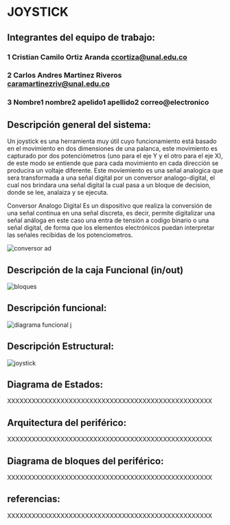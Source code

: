 # JOYSTICK

## Integrantes del equipo de trabajo:

### 1 Cristian Camilo Ortiz Aranda ccortiza@unal.edu.co

### 2 Carlos Andres Martinez Riveros caramartinezriv@unal.edu.co

### 3 Nombre1 nombre2 apelido1 apellido2 correo@electronico


## Descripción general del sistema:

Un joystick es una herramienta muy útil cuyo funcionamiento está basado en el movimiento en dos dimensiones de una palanca, este movimiento es capturado por dos potenciómetros (uno para el eje Y y el otro para el eje X), de este modo se entiende que para cada movimiento en cada dirección se producira un voltaje diferente. Este moviemiento es una señal analogica que sera transformada a una señal digital por un conversor analogo-digital, el cual nos brindara una señal digital la cual pasa a un bloque de decision, donde se lee, analaiza y se ejecuta.

Conversor Analogo Digital
Es un dispositivo que realiza la conversión de una señal continua en una señal discreta, es decir, permite digitalizar una señal análoga en este caso una entra de tensión a codigo binario o una señal digital, de forma que los elementos electrónicos puedan interpretar las señales recibidas de los potenciometros.

![conversor ad](https://user-images.githubusercontent.com/31439403/29907284-220372b6-8de0-11e7-9e88-06bf8171af9f.png)



## Descripción de la caja Funcional  (in/out)

![bloques](https://user-images.githubusercontent.com/31439403/29907174-77229d04-8ddf-11e7-96de-2a22b6c0a846.png)


## Descripción funcional:

![diagrama funcional j](https://user-images.githubusercontent.com/31463503/29928098-b317064e-8e2d-11e7-92fb-ff6068bf0b65.jpg)

## Descripción Estructural:

![joystick](https://user-images.githubusercontent.com/31439403/29906795-f6cbc6fa-8ddc-11e7-90c6-65a2d0b1e08b.png)

## Diagrama de Estados:

XXXXXXXXXXXXXXXXXXXXXXXXXXXXXXXXXXXXXXXXXXXXXXXXXX

## Arquitectura del periférico:

XXXXXXXXXXXXXXXXXXXXXXXXXXXXXXXXXXXXXXXXXXXXXXXXXX

## Diagrama de bloques del periférico:

XXXXXXXXXXXXXXXXXXXXXXXXXXXXXXXXXXXXXXXXXXXXXXXXXX

## referencias:

XXXXXXXXXXXXXXXXXXXXXXXXXXXXXXXXXXXXXXXXXXXXXXXXXX

